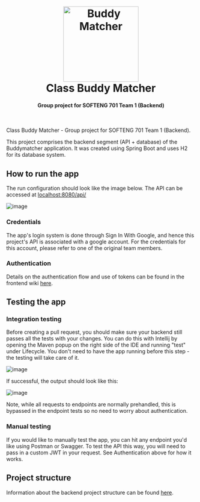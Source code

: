 <h1 align="center">
  <img src="https://user-images.githubusercontent.com/23299540/159172501-b8a89589-d664-40bc-b0fb-ab88e8560b88.png" alt="Buddy Matcher" height="200px"></a>
  <br>
  Class Buddy Matcher
  <br>
</h1>
<h4 align="center">Group project for SOFTENG 701 Team 1 (Backend)</h4>
<p align="center">
<br>

Class Buddy Matcher - Group project for SOFTENG 701 Team 1 (Backend). 

This project comprises the backend segment (API + database) of the Buddymatcher application. It was created using Spring Boot and uses H2 for its database system. 

## How to run the app
The run configuration should look like the image below. The API can be accessed at [localhost:8080/api/](http://localhost:8080/api/)

![image](https://user-images.githubusercontent.com/62087759/159146429-75c1de2f-90c9-41e7-b453-30a96df5774c.png)


### Credentials 
The app's login system is done through Sign In With Google, and hence this project's API is associated with a google account. For the credentials for this account, please refer to one of the original team members. 

### Authentication
Details on the authentication flow and use of tokens can be found in the frontend wiki [here](https://github.com/SE701-T1/frontend/wiki/Authentication-Flow).  

## Testing the app 

### Integration testing 
Before creating a pull request, you should make sure your backend still passes all the tests with your changes. You can do this with Intellij by opening the Maven popup on the right side of the IDE and running "test" under Lifecycle. You don't need to have the app running before this step - the testing will take care of it. 


![image](https://user-images.githubusercontent.com/62087759/159145986-9206fe11-7571-45cc-a03a-f53f2f8ecc3d.png)

 If successful, the output should look like this: 
 
 ![image](https://user-images.githubusercontent.com/62087759/159146029-282a59f9-b896-4b61-b8a1-598740976a92.png)
 
 Note, while all requests to endpoints are normally prehandled, this is bypassed in the endpoint tests so no need to worry about authentication. 


### Manual testing 
If you would like to manually test the app, you can hit any endpoint you'd like using Postman or Swagger. To test the API this way, you will need to pass in a custom JWT in your request. See Authentication above for how it works. 



## Project structure
Information about the backend project structure can be found [here](https://github.com/SE701-T1/backend/wiki/Backend-Structure).
